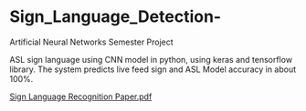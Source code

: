 # Sign_Language_Detection-
Artificial Neural Networks Semester Project  

ASL sign language using CNN model in python, using keras and tensorflow library. The system predicts live feed sign and ASL Model accuracy in about 100%.

[Sign Language Recognition Paper.pdf](https://github.com/user-attachments/files/19646862/Sign.Language.Recognition.Paper.pdf)
